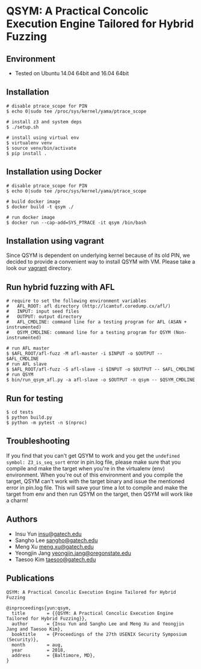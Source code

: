 # QSYM: A Practical Concolic Execution Engine Tailored for Hybrid Fuzzing

## Environment
- Tested on Ubuntu 14.04 64bit and 16.04 64bit

## Installation

~~~~{.sh}
# disable ptrace_scope for PIN
$ echo 0|sudo tee /proc/sys/kernel/yama/ptrace_scope

# install z3 and system deps
$ ./setup.sh

# install using virtual env
$ virtualenv venv
$ source venv/bin/activate
$ pip install .
~~~~

## Installation using Docker

~~~~{.sh}
# disable ptrace_scope for PIN
$ echo 0|sudo tee /proc/sys/kernel/yama/ptrace_scope

# build docker image
$ docker build -t qsym ./

# run docker image
$ docker run --cap-add=SYS_PTRACE -it qsym /bin/bash
~~~~

## Installation using vagrant

Since QSYM is dependent on underlying kernel because of its old PIN, we decided
to provide a convenient way to install QSYM with VM. Please take a look
our [vagrant](vagrant) directory.


## Run hybrid fuzzing with AFL

~~~~{.sh}
# require to set the following environment variables
#   AFL_ROOT: afl directory (http://lcamtuf.coredump.cx/afl/)
#   INPUT: input seed files
#   OUTPUT: output directory
#   AFL_CMDLINE: command line for a testing program for AFL (ASAN + instrumented)
#   QSYM_CMDLINE: command line for a testing program for QSYM (Non-instrumented)

# run AFL master
$ $AFL_ROOT/afl-fuzz -M afl-master -i $INPUT -o $OUTPUT -- $AFL_CMDLINE
# run AFL slave
$ $AFL_ROOT/afl-fuzz -S afl-slave -i $INPUT -o $OUTPUT -- $AFL_CMDLINE
# run QSYM
$ bin/run_qsym_afl.py -a afl-slave -o $OUTPUT -n qsym -- $QSYM_CMDLINE
~~~~

## Run for testing

~~~~{.sh}
$ cd tests
$ python build.py
$ python -m pytest -n $(nproc)
~~~~

## Troubleshooting
If you find that you can't get QSYM to work and you get the `undefined symbol: Z3_is_seq_sort` error in pin.log file, please make sure that you compile and make the target when you're in the virtualenv (env) environment. When you're out of this environment and you compile the target, QSYM can't work with the target binary and issue the mentioned error in pin.log file. This will save your time a lot to compile and make the target from env and then run QSYM on the target, then QSYM will work like a charm!


## Authors
- Insu Yun <insu@gatech.edu>
- Sangho Lee <sangho@gatech.edu>
- Meng Xu <meng.xu@gatech.edu>
- Yeongjin Jang <yeongjin.jang@oregonstate.edu>
- Taesoo Kim <taesoo@gatech.edu>

## Publications
```
QSYM: A Practical Concolic Execution Engine Tailored for Hybrid Fuzzing

@inproceedings{yun:qsym,
  title        = {{QSYM: A Practical Concolic Execution Engine Tailored for Hybrid Fuzzing}},
  author       = {Insu Yun and Sangho Lee and Meng Xu and Yeongjin Jang and Taesoo Kim},
  booktitle    = {Proceedings of the 27th USENIX Security Symposium (Security)},
  month        = aug,
  year         = 2018,
  address      = {Baltimore, MD},
}
```
